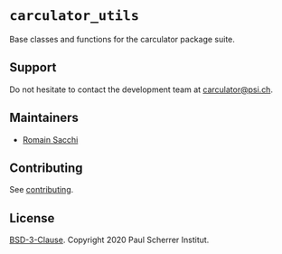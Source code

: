 # ``carculator_utils``


Base classes and functions for the carculator package suite.

## Support

Do not hesitate to contact the development team at [carculator@psi.ch](mailto:carculator@psi.ch).

## Maintainers

* [Romain Sacchi](https://github.com/romainsacchi)

## Contributing

See [contributing](https://github.com/romainsacchi/carculator_utils/blob/master/CONTRIBUTING.md).

## License

[BSD-3-Clause](https://github.com/romainsacchi/carculator_utils/blob/master/LICENSE). Copyright 2020 Paul Scherrer Institut.
